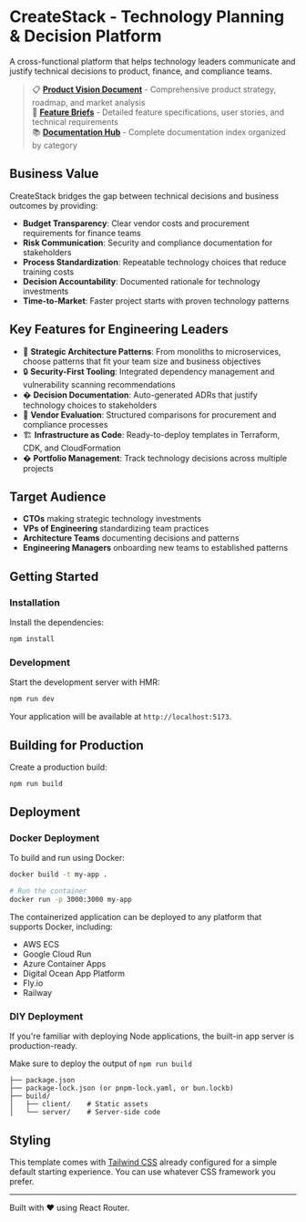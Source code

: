 # CreateStack - Technology Planning & Decision Platform

A cross-functional platform that helps technology leaders communicate and justify technical decisions to product, finance, and compliance teams.

> 📋 **[Product Vision Document](docs/product/PRODUCT_VISION.md)** - Comprehensive product strategy, roadmap, and market analysis  
> 🔧 **[Feature Briefs](docs/product/FEATURE_BRIEFS.md)** - Detailed feature specifications, user stories, and technical requirements  
> 📚 **[Documentation Hub](docs/README.md)** - Complete documentation index organized by category

## Business Value

CreateStack bridges the gap between technical decisions and business outcomes by providing:
- **Budget Transparency**: Clear vendor costs and procurement requirements for finance teams
- **Risk Communication**: Security and compliance documentation for stakeholders  
- **Process Standardization**: Repeatable technology choices that reduce training costs
- **Decision Accountability**: Documented rationale for technology investments
- **Time-to-Market**: Faster project starts with proven technology patterns

## Key Features for Engineering Leaders

- 🎯 **Strategic Architecture Patterns**: From monoliths to microservices, choose patterns that fit your team size and business objectives
- 🔒 **Security-First Tooling**: Integrated dependency management and vulnerability scanning recommendations
- � **Decision Documentation**: Auto-generated ADRs that justify technology choices to stakeholders
- 💼 **Vendor Evaluation**: Structured comparisons for procurement and compliance processes  
- 🏗️ **Infrastructure as Code**: Ready-to-deploy templates in Terraform, CDK, and CloudFormation
- � **Portfolio Management**: Track technology decisions across multiple projects

## Target Audience

- **CTOs** making strategic technology investments
- **VPs of Engineering** standardizing team practices  
- **Architecture Teams** documenting decisions and patterns
- **Engineering Managers** onboarding new teams to established patterns

## Getting Started

### Installation

Install the dependencies:

```bash
npm install
```

### Development

Start the development server with HMR:

```bash
npm run dev
```

Your application will be available at `http://localhost:5173`.

## Building for Production

Create a production build:

```bash
npm run build
```

## Deployment

### Docker Deployment

To build and run using Docker:

```bash
docker build -t my-app .

# Run the container
docker run -p 3000:3000 my-app
```

The containerized application can be deployed to any platform that supports Docker, including:

- AWS ECS
- Google Cloud Run
- Azure Container Apps
- Digital Ocean App Platform
- Fly.io
- Railway

### DIY Deployment

If you're familiar with deploying Node applications, the built-in app server is production-ready.

Make sure to deploy the output of `npm run build`

```
├── package.json
├── package-lock.json (or pnpm-lock.yaml, or bun.lockb)
├── build/
│   ├── client/    # Static assets
│   └── server/    # Server-side code
```

## Styling

This template comes with [Tailwind CSS](https://tailwindcss.com/) already configured for a simple default starting experience. You can use whatever CSS framework you prefer.

---

Built with ❤️ using React Router.
